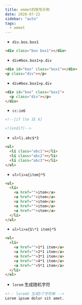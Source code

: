 ```yaml
---
title: emmet的简写示例
date: 2020-07-22
sidebar: "auto"
tags:
  - emmet
---
```


- `div.box.box1`

```html
<div class="box box1"></div>
```

- `div#box.box1+p.div`

```html
<div id="box" class="box1"></div>
<p class="div"></p>
```

- `div#box.box1>p.div`

```html
<div id="box" class="box1">
  <p class="div"></p>
</div>
```

- `cc:ie6`

```html
<!--[if lte IE 6]

<![endif]-->
```

- `ul>li.abc$*3`

```html
<ul>
  <li class="abc1"></li>
  <li class="abc2"></li>
  <li class="abc3"></li>
</ul>
```

- `ul>li>a{item}*5`

```html
<ul>
  <li>
    <a href="">item</a>
    <a href="">item</a>
    <a href="">item</a>
    <a href="">item</a>
    <a href="">item</a>
  </li>
</ul>
```

- `ul>li>a{$\*1 item}*5`

```html
<ul>
  <li>
    <a href="">1*1 item</a>
    <a href="">2*1 item</a>
    <a href="">3*1 item</a>
    <a href="">4*1 item</a>
    <a href="">5*1 item</a>
  </li>
</ul>
```

- `lorem` 生成随机字符

```html
<!-- lorem5 生成5个字符串 -->
Lorem ipsum dolor sit amet.
```
